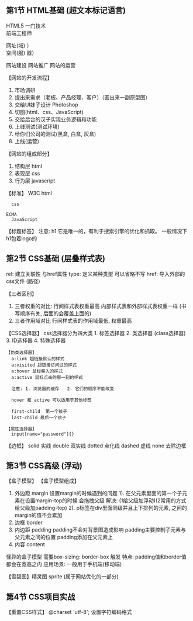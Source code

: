 ## 第1节 HTML基础  (超文本标记语言)
HTML5 
  一门技术   
  前端工程师

  网址(域) ）    
  空间(服) 器）

  网站建设 
  网站推广
  网站的运营

  【网站的开发流程】
  1. 市场调研
  2. 提出来需求（老板、产品经理、客户）（画出来一副原型图）
  3. 交给UI妹子设计 Photoshop
  4. 切图(html、css、JavaScript)
  5. 交给后台的汉子实现业务逻辑和功能
  6. 上线测试(测试环境)
  7. 给你们公司的测试(黑盒, 白盒, 灰盒)
  8. 上线(运营)

  【网站的组成部分】
  1. 结构层  html
  2. 表现层  css
  3. 行为层  javascript

  【标准】
    W3C
      html
      
      css
    
    ECMA
      JavaScript

  【标题标签】
  注意: h1 它是唯一的，有利于搜索引擎的优化和抓取。
  一般情况下h1包着logo的

## 第2节 CSS基础  (层叠样式表)
<link rel="stylesheet" type="text/css" href="你要引入的css文件"> 
rel: 建立关联性  与href属性
type: 定义某种类型  可以省略不写
href: 导入外部的css文件 (路径)

  【三者区别】
  1. 三者权重的对比: 
    行间样式表权重最高
    内部样式表和外部样式表权重一样 (书写顺序有关, 后面的会覆盖上面的)
  2. 三者作用域对比
    行间样式表的作用域最低, 权重最高

  【CSS选择器】
    css选择器分为四大类
    1. 标签选择器
    2. 类选择器 (class选择器)
    3. ID选择器
    4. 特殊选择器

    【伪类选择器】
      a:link 超链接默认的样式 
      a:visited 超链接访问过的样式
      a:hover 鼠标移入的样式
      a:active 鼠标点击的那一刻的样式

      注意: 1. 浏览器的缓存   2. 它们的顺序不能改变

      hover 和 active 可以适用于其他标签

      first-child  第一个孩子
      last-child 最后一个孩子
    
    【属性选择器】
      input[name="password"]{}

  【边框】
  solid 实线  double 双实线  dotted 点化线 dashed 虚线  none 去除边框

## 第3节 CSS高级 (浮动)
【盒子模型】
  【盒子模型组成】
  1. 外边距  margin
    设置margin的时候遇到的问题
    1). 在父元素里面的第一个子元素在设置margin-top的时候 会拖拽父级  解决: (1给父级加浮动)(2常用的方式给父级加padding-top)
    2). p标签在div里面同级并且上下排列的元素, 之间的margin的值不会累加 
  2. 边框  border
  3. 内边距  padding 
    padding不会对背景图造成影响
    padding主要控制子元素与父元素之间的位置
    padding添加在父元素上
  4. 内容 content

怪异的盒子模型
  需要box-sizing: border-box 触发
  特点: padding值和border值都会在宽高之内
  应用场景: 一般用于手机端(移动端)

【雪碧图】精灵图 sprite (属于网站优化的一部分)

## 第4节 CSS项目实战
【重置CSS样式】
@charset 'utf-8'; 设置字符编码格式 













